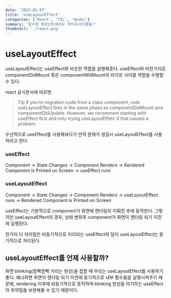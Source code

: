 ```yaml
---
date: '2022-01-07'
title: 'useLayoutEffect'
categories: ['React', 'TIL', 'Hooks']
summary: '함수형 컴포넌트에서도 라이프사이클을!'
thumbnail: './react.png'
---
```


# useLayoutEffect

useLayoutEffect는 useEffect와 비슷한 역할을 실행해준다.
useEffect와 마찬가지로 componentDidMount 혹은 componentWillMount의 라이프 사이클 역할을 수행할 수 있다.

react 공식문서에 따르면

> Tip
> If you're migration code from a class component, note useLayoutEffect fires in the same phase as componentDidMount and componentDidUpdate. However, we recomment starting with useEffect first and only trying useLayoutEffetc if that causes a problem.

우선적으로 useEffect를 사용해보다가 만약 문제가 생길시 useLayoutEffect를 사용하라고 한다.

### useEffect

Component -> State Changes -> Component Renders -> Rendered Component is Printed on Screen -> useEffect runs

### useLayoutEffect

Component -> State Changes -> Component Renders -> useLayoutEffect runs -> Rendered Component is Printed on Screen

useEffect는 기본적으로 component가 화면에 렌더링이 이뤄진 후에 동작한다.
그렇지만 useLayoutEffect의 경우, 상태 변화후 component가 화면이 렌더링 되기 이전에 실행된다.

한가지 더 차이점은 비동기적으로 처리되는 useEffect와 달리 useLayoutEffect는 동기적으로 처리된다.

## useLayoutEffect를 언제 사용할까?

화면 blinking(깜빡깜빡 거리는 현상)을 접할 때 우리는 useLayoutEffect를 사용하기 좋다.
왜냐하면 화면이 렌더링 되기 이전에 동기적으로 내부 함수들을 실행시켜주기 때문에, rendering 이후에 비동기적으로 동작하며 blinking 현상을 야기하는 useEffect의 취약점을 보완해줄 수 있기 때문이다.

